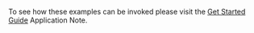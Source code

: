 To see how these examples can be invoked please visit the [Get Started Guide](https://github.com/Infineon/getstarted-optiga-trust-m) Application Note.
